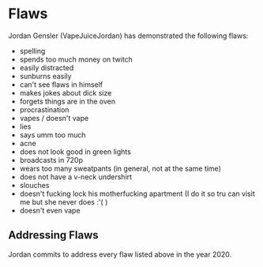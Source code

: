 # Flaws

Jordan Gensler (VapeJuiceJordan) has demonstrated the following flaws:

- spelling
- spends too much money on twitch
- easily distracted
- sunburns easily
- can't see flaws in himself
- makes jokes about dick size
- forgets things are in the oven
- procrastination
- vapes / doesn't vape
- lies
- says umm too much
- acne
- does not look good in green lights
- broadcasts in 720p
- wears too many sweatpants (in general, not at the same time)
- does not have a v-neck undershirt
- slouches
- doesn't fucking lock his motherfucking apartment (I do it so tru can visit me but she never does :'( )
- doesn't even vape

## Addressing Flaws

Jordan commits to address every flaw listed above in the year 2020.
